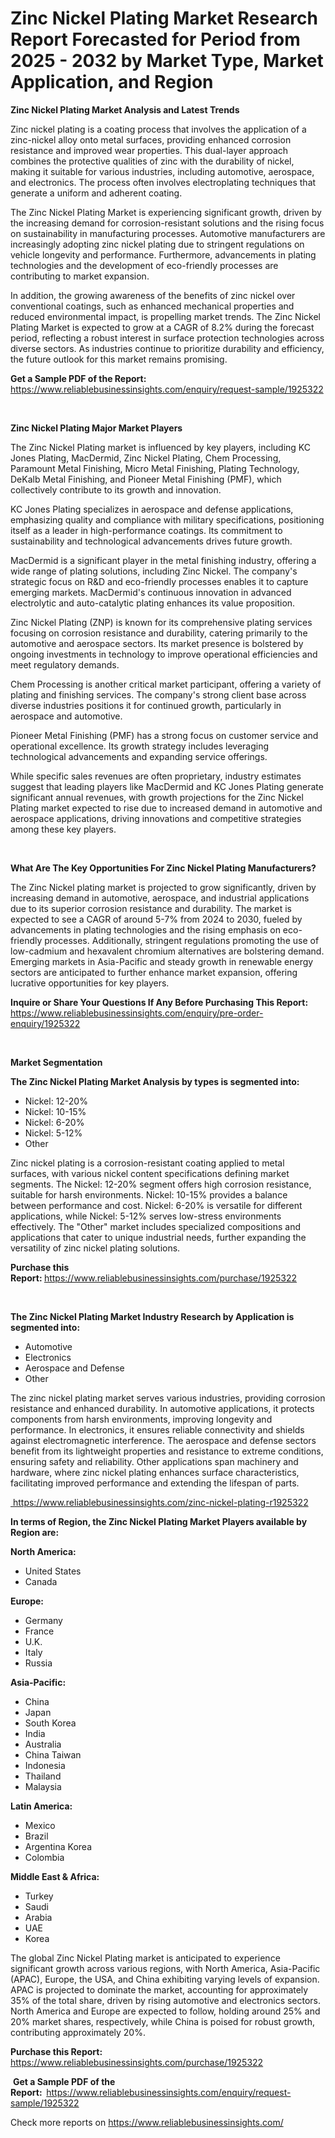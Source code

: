<p><h1>Zinc Nickel Plating Market Research Report Forecasted for Period from 2025 -  2032 by Market Type, Market Application, and Region</h1></p><p><strong>Zinc Nickel Plating Market Analysis and Latest Trends</strong></p>
<p><p>Zinc nickel plating is a coating process that involves the application of a zinc-nickel alloy onto metal surfaces, providing enhanced corrosion resistance and improved wear properties. This dual-layer approach combines the protective qualities of zinc with the durability of nickel, making it suitable for various industries, including automotive, aerospace, and electronics. The process often involves electroplating techniques that generate a uniform and adherent coating.</p><p>The Zinc Nickel Plating Market is experiencing significant growth, driven by the increasing demand for corrosion-resistant solutions and the rising focus on sustainability in manufacturing processes. Automotive manufacturers are increasingly adopting zinc nickel plating due to stringent regulations on vehicle longevity and performance. Furthermore, advancements in plating technologies and the development of eco-friendly processes are contributing to market expansion. </p><p>In addition, the growing awareness of the benefits of zinc nickel over conventional coatings, such as enhanced mechanical properties and reduced environmental impact, is propelling market trends. The Zinc Nickel Plating Market is expected to grow at a CAGR of 8.2% during the forecast period, reflecting a robust interest in surface protection technologies across diverse sectors. As industries continue to prioritize durability and efficiency, the future outlook for this market remains promising.</p></p>
<p><strong>Get a Sample PDF of the Report:&nbsp;</strong> <a href="https://www.reliablebusinessinsights.com/enquiry/request-sample/1925322?utm_campaign=2673&utm_medium=2&utm_source=Github&utm_content=ia&utm_term=28032025&utm_id=zinc-nickel-plating">https://www.reliablebusinessinsights.com/enquiry/request-sample/1925322</a></p>
<p>&nbsp;</p>
<p><strong>Zinc Nickel Plating Major Market Players</strong></p>
<p><p>The Zinc Nickel Plating market is influenced by key players, including KC Jones Plating, MacDermid, Zinc Nickel Plating, Chem Processing, Paramount Metal Finishing, Micro Metal Finishing, Plating Technology, DeKalb Metal Finishing, and Pioneer Metal Finishing (PMF), which collectively contribute to its growth and innovation.</p><p>KC Jones Plating specializes in aerospace and defense applications, emphasizing quality and compliance with military specifications, positioning itself as a leader in high-performance coatings. Its commitment to sustainability and technological advancements drives future growth.</p><p>MacDermid is a significant player in the metal finishing industry, offering a wide range of plating solutions, including Zinc Nickel. The company's strategic focus on R&D and eco-friendly processes enables it to capture emerging markets. MacDermid's continuous innovation in advanced electrolytic and auto-catalytic plating enhances its value proposition.</p><p>Zinc Nickel Plating (ZNP) is known for its comprehensive plating services focusing on corrosion resistance and durability, catering primarily to the automotive and aerospace sectors. Its market presence is bolstered by ongoing investments in technology to improve operational efficiencies and meet regulatory demands.</p><p>Chem Processing is another critical market participant, offering a variety of plating and finishing services. The company's strong client base across diverse industries positions it for continued growth, particularly in aerospace and automotive.</p><p>Pioneer Metal Finishing (PMF) has a strong focus on customer service and operational excellence. Its growth strategy includes leveraging technological advancements and expanding service offerings.</p><p>While specific sales revenues are often proprietary, industry estimates suggest that leading players like MacDermid and KC Jones Plating generate significant annual revenues, with growth projections for the Zinc Nickel Plating market expected to rise due to increased demand in automotive and aerospace applications, driving innovations and competitive strategies among these key players.</p></p>
<p>&nbsp;</p>
<p><strong>What Are The Key Opportunities For Zinc Nickel Plating Manufacturers?</strong></p>
<p><p>The Zinc Nickel plating market is projected to grow significantly, driven by increasing demand in automotive, aerospace, and industrial applications due to its superior corrosion resistance and durability. The market is expected to see a CAGR of around 5-7% from 2024 to 2030, fueled by advancements in plating technologies and the rising emphasis on eco-friendly processes. Additionally, stringent regulations promoting the use of low-cadmium and hexavalent chromium alternatives are bolstering demand. Emerging markets in Asia-Pacific and steady growth in renewable energy sectors are anticipated to further enhance market expansion, offering lucrative opportunities for key players.</p></p>
<p><strong>Inquire or Share Your Questions If Any Before Purchasing This Report:</strong> <a href="https://www.reliablebusinessinsights.com/enquiry/pre-order-enquiry/1925322?utm_campaign=2673&utm_medium=2&utm_source=Github&utm_content=ia&utm_term=28032025&utm_id=zinc-nickel-plating">https://www.reliablebusinessinsights.com/enquiry/pre-order-enquiry/1925322</a></p>
<p>&nbsp;</p>
<p><strong>Market Segmentation</strong></p>
<p><strong>The Zinc Nickel Plating Market Analysis by types is segmented into:</strong></p>
<p><ul><li>Nickel: 12-20%</li><li>Nickel: 10-15%</li><li>Nickel: 6-20%</li><li>Nickel: 5-12%</li><li>Other</li></ul></p>
<p><p>Zinc nickel plating is a corrosion-resistant coating applied to metal surfaces, with various nickel content specifications defining market segments. The Nickel: 12-20% segment offers high corrosion resistance, suitable for harsh environments. Nickel: 10-15% provides a balance between performance and cost. Nickel: 6-20% is versatile for different applications, while Nickel: 5-12% serves low-stress environments effectively. The "Other" market includes specialized compositions and applications that cater to unique industrial needs, further expanding the versatility of zinc nickel plating solutions.</p></p>
<p><strong>Purchase this Report:&nbsp;</strong><a href="https://www.reliablebusinessinsights.com/purchase/1925322?utm_campaign=2673&utm_medium=2&utm_source=Github&utm_content=ia&utm_term=28032025&utm_id=zinc-nickel-plating">https://www.reliablebusinessinsights.com/purchase/1925322</a></p>
<p>&nbsp;</p>
<p><strong>The Zinc Nickel Plating Market Industry Research by Application is segmented into:</strong></p>
<p><ul><li>Automotive</li><li>Electronics</li><li>Aerospace and Defense</li><li>Other</li></ul></p>
<p><p>The zinc nickel plating market serves various industries, providing corrosion resistance and enhanced durability. In automotive applications, it protects components from harsh environments, improving longevity and performance. In electronics, it ensures reliable connectivity and shields against electromagnetic interference. The aerospace and defense sectors benefit from its lightweight properties and resistance to extreme conditions, ensuring safety and reliability. Other applications span machinery and hardware, where zinc nickel plating enhances surface characteristics, facilitating improved performance and extending the lifespan of parts.</p></p>
<p><a href="https://www.reliablebusinessinsights.com/zinc-nickel-plating-r1925322?utm_campaign=2673&utm_medium=2&utm_source=Github&utm_content=ia&utm_term=28032025&utm_id=zinc-nickel-plating">&nbsp;https://www.reliablebusinessinsights.com/zinc-nickel-plating-r1925322</a></p>
<p><strong>In terms of Region, the Zinc Nickel Plating Market Players available by Region are:</strong></p>
<p>
    <p> <strong> North America: </strong>
        <ul>
            <li>United States</li>
            <li>Canada</li>
        </ul>
        </p> 
    <p> <strong> Europe: </strong>
        <ul>
            <li>Germany</li>
            <li>France</li>
            <li>U.K.</li>
            <li>Italy</li>
            <li>Russia</li>
        </ul>
        </p> 
    <p> <strong> Asia-Pacific: </strong>
        <ul>
            <li>China</li>
            <li>Japan</li>
            <li>South Korea</li>
            <li>India</li>
            <li>Australia</li>
            <li>China Taiwan</li>
            <li>Indonesia</li>
            <li>Thailand</li>
            <li>Malaysia</li>
        </ul>
        </p> 
    <p> <strong> Latin America: </strong>
        <ul>
            <li>Mexico</li>
            <li>Brazil</li>
            <li>Argentina Korea</li>
            <li>Colombia</li>
        </ul>
        </p> 
    <p> <strong> Middle East & Africa: </strong>
        <ul>
            <li>Turkey</li>
            <li>Saudi</li>
            <li>Arabia</li>
            <li>UAE</li>
            <li>Korea</li>
        </ul>
    </p>
    </p>
<p><p>The global Zinc Nickel Plating market is anticipated to experience significant growth across various regions, with North America, Asia-Pacific (APAC), Europe, the USA, and China exhibiting varying levels of expansion. APAC is projected to dominate the market, accounting for approximately 35% of the total share, driven by rising automotive and electronics sectors. North America and Europe are expected to follow, holding around 25% and 20% market shares, respectively, while China is poised for robust growth, contributing approximately 20%.</p></p>
<p><strong>Purchase this Report: </strong><a href="https://www.reliablebusinessinsights.com/purchase/1925322?utm_campaign=2673&utm_medium=2&utm_source=Github&utm_content=ia&utm_term=28032025&utm_id=zinc-nickel-plating">https://www.reliablebusinessinsights.com/purchase/1925322</a></p>
<p>&nbsp;<strong>Get a Sample PDF of the Report:&nbsp;&nbsp;</strong><a href="https://www.reliablebusinessinsights.com/enquiry/request-sample/1925322?utm_campaign=2673&utm_medium=2&utm_source=Github&utm_content=ia&utm_term=28032025&utm_id=zinc-nickel-plating">https://www.reliablebusinessinsights.com/enquiry/request-sample/1925322</a></p>
<p><strong></strong></p>
<p>Check more reports on <a href="https://www.reliablebusinessinsights.com/?utm_campaign=2673&utm_medium=2&utm_source=Github&utm_content=ia&utm_term=28032025&utm_id=zinc-nickel-plating">https://www.reliablebusinessinsights.com/</a></p>
